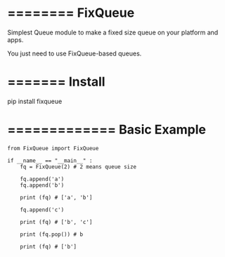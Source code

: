 ========
FixQueue
========

Simplest Queue module to make a fixed size queue on your platform and apps.

You just need to use FixQueue-based queues.


=======
Install
=======
pip install fixqueue


=============
Basic Example
=============
	from FixQueue import FixQueue

	if __name__ == "__main__" :
		fq = FixQueue(2) # 2 means queue size
	
		fq.append('a')
		fq.append('b')
	
		print (fq) # ['a', 'b']
	
		fq.append('c')
	
		print (fq) # ['b', 'c']
	
		print (fq.pop()) # b
	
		print (fq) # ['b']


